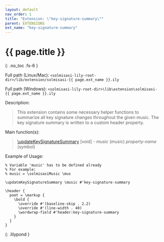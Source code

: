 ```yaml
---
layout: default
nav_order: 1
title: "Extension: \"key-signature-summary\""
parent: EXTENSIONS
ext_name: "key-signature-summary"
---
```


# {{ page.title }}
{: .no_toc .fs-6 }

<div class="code-example" markdown="1">

Full path (Linux/Mac): `<solmisasi-lily-root-dir>/lib/extension/solmisasi-{{ page.ext_name }}.ily`

Full path (Windows): `<solmisasi-lily-root-dir>\lib\extension\solmisasi-{{ page.ext_name }}.ily`

Description:
> This extension contains some necessary helper functions to summarize all key signature changes throughout the given music. The key signature summary is written to a custom header property.

Main function(s):
> [\updateKeySignatureSummary](../../appendices/custom-functions/#updateKeySignatureSummary) [void] - _music_ (music) _property-name_ (symbol)

Example of Usage:
```
% Variable 'music' has to be defined already
% For example:
% music = \solmisasiMusic \mus

\updateKeySignatureSummary \music #'key-signature-summary

\header {
  poet = \markup {
    \bold {
      \override #'(baseline-skip . 2.2)
      \override #'(line-width . 40)
      \wordwrap-field #'header:key-signature-summary
    }
  }
}
```
{: .lilypond }

</div>
